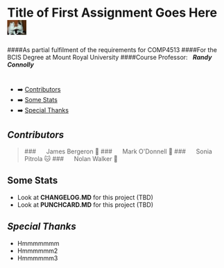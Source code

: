 
Title of First Assignment Goes Here ![GitHubLogo](images/logo.jpg)
==================================

####As partial fulfilment of the requirements for COMP4513
####For the BCIS Degree at Mount Royal University
####Course Professor:&nbsp;&nbsp;&nbsp;_**Randy Connolly**_
#
 - :arrow_right: [Contributors](#contributors)
 - :arrow_right: [Some Stats](#some-stats)
 - :arrow_right: [Special Thanks](#special-thanks)

## *Contributors*

 >###&nbsp;&nbsp;&nbsp;&nbsp;&nbsp;&nbsp;James Bergeron :maple_leaf:
 >###&nbsp;&nbsp;&nbsp;&nbsp;&nbsp;&nbsp;Mark O'Donnell :beer:
 >###&nbsp;&nbsp;&nbsp;&nbsp;&nbsp;&nbsp;Sonia Pitrola :cat:
 >###&nbsp;&nbsp;&nbsp;&nbsp;&nbsp;&nbsp;Nolan Walker :muscle: 

## **Some Stats**
 - Look at **CHANGELOG.MD** for this project (TBD)
 - Look at **PUNCHCARD.MD** for this project (TBD)

## _**Special Thanks**_
 - Hmmmmmmm
 - Hmmmmmm2
 - Hmmmmmm3
